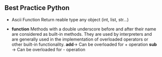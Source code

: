 ## Best Practice Python

* Ascii Function
Return reable type any object (int, list, str...) 

* __function__
Methods with a double underscore before and after their name are considered as built-in methods. They are used by interpreters and are generally used in the implementation of overloaded operators or other built-in functionality.
__add__-> Can be overloaded for + operation
__sub__ -> Can be overloaded for - operation